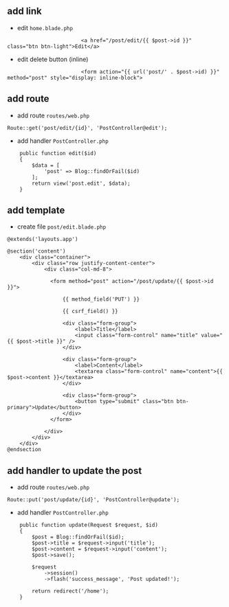 ## add link
- edit `home.blade.php`

```
                        <a href="/post/edit/{{ $post->id }}" class="btn btn-light">Edit</a>
```

- edit delete button (inline)

```
                        <form action="{{ url('post/' . $post->id) }}" method="post" style="display: inline-block">
```

## add route
- add route `routes/web.php`

`Route::get('post/edit/{id}', 'PostController@edit');`

- add handler `PostController.php`

```
    public function edit($id)
    {
        $data = [
            'post' => Blog::findOrFail($id)
        ];
        return view('post.edit', $data);
    }
```

## add template
- create file `post/edit.blade.php`

```
@extends('layouts.app')

@section('content')
    <div class="container">
        <div class="row justify-content-center">
            <div class="col-md-8">

              <form method="post" action="/post/update/{{ $post->id }}">

                  {{ method_field('PUT') }}

                  {{ csrf_field() }}

                  <div class="form-group">
                      <label>Title</label>
                      <input class="form-control" name="title" value="{{ $post->title }}" />
                  </div>

                  <div class="form-group">
                      <label>Content</label>
                      <textarea class="form-control" name="content">{{ $post->content }}</textarea>
                  </div>

                  <div class="form-group">
                      <button type="submit" class="btn btn-primary">Update</button>
                  </div>
              </form>

            </div>
        </div>
    </div>
@endsection

```

## add handler to update the post
- add route `routes/web.php`

`Route::put('post/update/{id}', 'PostController@update');`

- add handler `PostController.php`

```
    public function update(Request $request, $id)
    {
        $post = Blog::findOrFail($id);
        $post->title = $request->input('title');
        $post->content = $request->input('content');
        $post->save();

        $request
            ->session()
            ->flash('success_message', 'Post updated!');

        return redirect('/home');
    }
```


